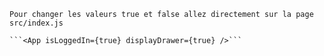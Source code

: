     Pour changer les valeurs true et false allez directement sur la page src/index.js

    ```<App isLoggedIn={true} displayDrawer={true} />```